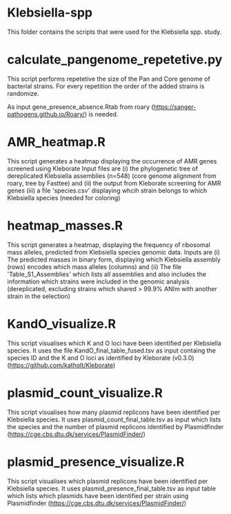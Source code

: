 # Klebsiella-spp
This folder contains the scripts that were used for the Klebsiella spp. study.


# calculate_pangenome_repetetive.py

This script performs repetetive the size of the Pan and Core genome of bacterial strains. For every repetition the order of the added strains is randomize.

As input gene_presence_absence.Rtab from roary (https://sanger-pathogens.github.io/Roary/) is needed.

# AMR_heatmap.R
This script generates a heatmap displaying the occurrence of AMR genes screened using Kleborate
Input files are 
(i) the phylogenetic tree of dereplicated Klebsiella assemblies (n=548) (core genome alignment from roary, tree by Fasttee) and 
(ii) the output from Kleborate screening for AMR genes 
(iii) a file 'species.csv' displaying whcih strain belongs to which Klebsiella species (needed for coloring)

# heatmap_masses.R
This script generates a heatmap, displaying the frequency of ribosomal mass alleles, predicted from Klebsiella species genomic data.
Inputs are 
(i) The predicted masses in binary form, displaying which Klebsiella assembly (rows) encodes which mass alleles (columns) and 
(ii) The file 'Table_S1_Assemblies' which lists all assemblies and also includes the information which strains were included in the genomic analysis (dereplicated, excluding strains which shared > 99.9% ANIm with another strain in the selection)

# KandO_visualize.R
This script visualises which K and O loci have been identified per Klebsiella species. It uses the file KandO_final_table_fused.tsv as input containg the species ID and the K and O loci as identified by Kleborate (v0.3.0) (https://github.com/katholt/Kleborate) 

# plasmid_count_visualize.R
This script visualises how many plasmid replicons have been identified per Klebsiella species. It uses plasmid_count_final_table.tsv as input which lists the species and the number of plasmid replicons identified by Plasmidfinder (https://cge.cbs.dtu.dk/services/PlasmidFinder/)

# plasmid_presence_visualize.R
This script visualises which plasmid replicons have been identified per Klebsiella species.  It uses plasmid_presence_final_table.tsv as input table which lists which plasmids have been identified per strain using Plasmidfinder (https://cge.cbs.dtu.dk/services/PlasmidFinder/)
